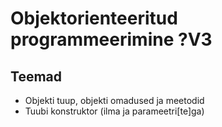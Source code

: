 # Objektorienteeritud programmeerimine ?V3
## Teemad
* Objekti tuup, objekti omadused ja meetodid
* Tuubi konstruktor (ilma ja parameetri[te]ga)